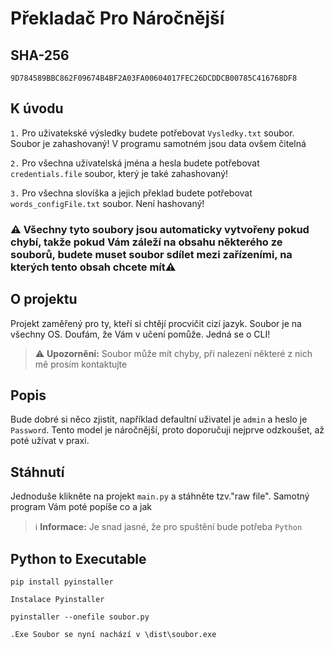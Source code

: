 # Překladač Pro Náročnější

## SHA-256
```SHA-256
9D784589BBC862F09674B4BF2A03FA00604017FEC26DCDDCB00785C416768DF8
```
## K úvodu

`1.`
Pro uživatekské výsledky budete potřebovat `Vysledky.txt` soubor. Soubor je zahashovaný! V programu samotném jsou data ovšem čitelná

`2.`
Pro všechna uživatelská jména a hesla budete potřebovat `credentials.file` soubor, který je také zahashovaný!

`3.`
Pro všechna slovíška a jejich překlad budete potřebovat `words_configFile.txt` soubor. Není hashovaný!

### ⚠️ Všechny tyto soubory jsou automaticky vytvořeny pokud chybí, takže pokud Vám záleží na obsahu některého ze souborů, budete muset soubor sdílet mezi zařízeními, na kterých tento obsah chcete mít⚠️


## O projektu

Projekt zaměřený pro ty, kteří si chtějí procvičit cizí jazyk. Soubor je na všechny OS. Doufám, že Vám v učení pomůže. Jedná se o CLI!
> ⚠️ **Upozornění:**
> Soubor může mít chyby, při nalezení některé z nich mě prosím kontaktujte


## Popis

Bude dobré si něco zjistit, například defaultní uživatel je `admin` a heslo je `Password`. Tento model je náročnější, proto doporučuji nejprve odzkoušet, až poté užívat v praxi.

## Stáhnutí
Jednoduše klikněte na projekt `main.py`  a stáhněte tzv."raw file". Samotný program Vám poté popíše co a jak

> ℹ️ **Informace:**
> Je snad jasné, že pro spuštění bude potřeba `Python`

## Python to Executable

```
pip install pyinstaller
```
`Instalace Pyinstaller`
```
pyinstaller --onefile soubor.py
```
`.Exe Soubor se nyní nachází v \dist\soubor.exe`

